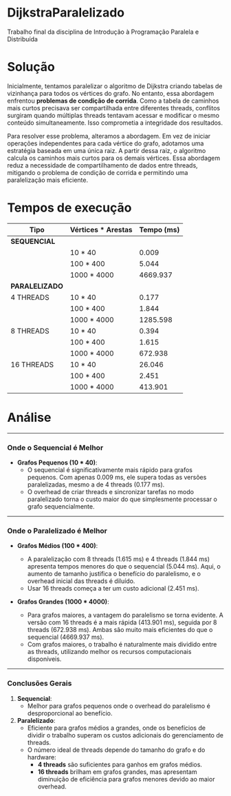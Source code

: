 # DijkstraParalelizado
Trabalho final da disciplina de Introdução à Programação Paralela e Distribuída
# Solução
Inicialmente, tentamos paralelizar o algoritmo de Dijkstra criando tabelas de vizinhança para todos os vértices do grafo. No entanto, essa abordagem enfrentou **problemas de condição de corrida**. Como a tabela de caminhos mais curtos precisava ser compartilhada entre diferentes threads, conflitos surgiram quando múltiplas threads tentavam acessar e modificar o mesmo conteúdo simultaneamente. Isso comprometia a integridade dos resultados.

Para resolver esse problema, alteramos a abordagem. Em vez de iniciar operações independentes para cada vértice do grafo, adotamos uma estratégia baseada em uma única raiz. A partir dessa raiz, o algoritmo calcula os caminhos mais curtos para os demais vértices. Essa abordagem reduz a necessidade de compartilhamento de dados entre threads, mitigando o problema de condição de corrida e permitindo uma paralelização mais eficiente.

# Tempos de execução

| Tipo          | Vértices * Arestas | Tempo (ms)     |
|---------------|--------------------|----------------|
| **SEQUENCIAL**                                      |
|               | 10 * 40            | 0.009          |
|               | 100 * 400          | 5.044          |
|               | 1000 * 4000        | 4669.937       |
| **PARALELIZADO**                                    |
| 4 THREADS     | 10 * 40            | 0.177          |
|               | 100 * 400          | 1.844          |
|               | 1000 * 4000        | 1285.598       |
| 8 THREADS     | 10 * 40            | 0.394          |
|               | 100 * 400          | 1.615          |
|               | 1000 * 4000        | 672.938        |
| 16 THREADS    | 10 * 40            | 26.046         |
|               | 100 * 400          | 2.451          |
|               | 1000 * 4000        | 413.901        |

# Análise

---

### **Onde o Sequencial é Melhor**
- **Grafos Pequenos (10 * 40)**:
  - O sequencial é significativamente mais rápido para grafos pequenos. Com apenas 0.009 ms, ele supera todas as versões paralelizadas, mesmo a de 4 threads (0.177 ms).
  - O overhead de criar threads e sincronizar tarefas no modo paralelizado torna o custo maior do que simplesmente processar o grafo sequencialmente.

---

### **Onde o Paralelizado é Melhor**
- **Grafos Médios (100 * 400)**:
  - A paralelização com 8 threads (1.615 ms) e 4 threads (1.844 ms) apresenta tempos menores do que o sequencial (5.044 ms). Aqui, o aumento de tamanho justifica o benefício do paralelismo, e o overhead inicial das threads é diluído.
  - Usar 16 threads começa a ter um custo adicional (2.451 ms).

- **Grafos Grandes (1000 * 4000)**:
  - Para grafos maiores, a vantagem do paralelismo se torna evidente. A versão com 16 threads é a mais rápida (413.901 ms), seguida por 8 threads (672.938 ms). Ambas são muito mais eficientes do que o sequencial (4669.937 ms).
  - Com grafos maiores, o trabalho é naturalmente mais dividido entre as threads, utilizando melhor os recursos computacionais disponíveis.

---

### **Conclusões Gerais**
1. **Sequencial**:
   - Melhor para grafos pequenos onde o overhead do paralelismo é desproporcional ao benefício.
2. **Paralelizado**:
   - Eficiente para grafos médios a grandes, onde os benefícios de dividir o trabalho superam os custos adicionais do gerenciamento de threads.
   - O número ideal de threads depende do tamanho do grafo e do hardware:
     - **4 threads** são suficientes para ganhos em grafos médios.
     - **16 threads** brilham em grafos grandes, mas apresentam diminuição de eficiência para grafos menores devido ao maior overhead.
